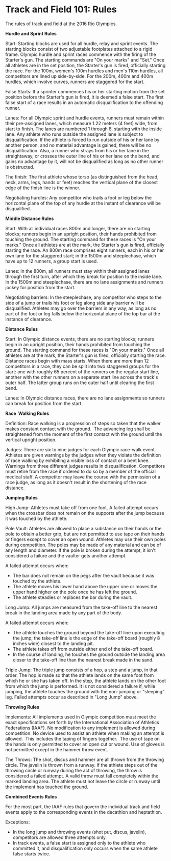Track and Field 101: Rules
==========================

The rules of track and field at the 2016 Rio Olympics.

**Hurdle and Sprint Rules**

Start: Starting blocks are used for all hurdle, relay and sprint events. The starting blocks consist of two adjustable footplates attached to a rigid frame. Olympic hurdle and sprint races commence with the firing of the Starter's gun. The starting commands are "On your marks" and "Set." Once all athletes are in the set position, the Starter's gun is fired, officially starting the race. For the 100m, women's 100m hurdles and men's 110m hurdles, all competitors are lined up side-by-side. For the 200m, 400m and 400m hurdles, which involve curves, runners are staggered for the start.

False Starts: If a sprinter commences his or her starting motion from the set position before the Starter's gun is fired, it is deemed a false start. The first false start of a race results in an automatic disqualification to the offending runner.

Lanes: For all Olympic sprint and hurdle events, runners must remain within their pre-assigned lanes, which measure 1.22 meters (4 feet) wide, from start to finish. The lanes are numbered 1 through 8, starting with the inside lane. Any athlete who runs outside the assigned lane is subject to disqualification. If the athlete is forced to run outside of his or her lane by another person, and no material advantage is gained, there will be no disqualification. Also, a runner who strays from his or her lane in the straightaway, or crosses the outer line of his or her lane on the bend, and gains no advantage by it, will not be disqualified as long as no other runner is obstructed.

The finish: The first athlete whose torso (as distinguished from the head, neck, arms, legs, hands or feet) reaches the vertical plane of the closest edge of the finish line is the winner.

Negotiating hurdles: Any competitor who trails a foot or leg below the horizontal plane of the top of any hurdle at the instant of clearance will be disqualified.

**Middle Distance Rules**

Start: With all individual races 800m and longer, there are no starting blocks; runners begin in an upright position, their hands prohibited from touching the ground. The starting command for these races is "On your marks." Once all athletes are at the mark, the Starter's gun is fired, officially starting the race. An 800m race comprises eight runners, each in his or her own lane for the staggered start; in the 1500m and steeplechase, which have up to 12 runners, a group start is used.

Lanes: In the 800m, all runners must stay within their assigned lanes through the first turn, after which they break for position to the inside lane. In the 1500m and steeplechase, there are no lane assignments and runners jockey for position from the start.

Negotiating barriers: In the steeplechase, any competitor who steps to the side of a jump or trails his foot or leg along side any barrier will be disqualified. Athletes may go over the barriers in any way, as long as no part of the foot or leg falls below the horizontal plane of the top bar at the instance of clearance.

**Distance Rules**

Start: In Olympic distance events, there are no starting blocks; runners begin in an upright position, their hands prohibited from touching the ground. The starting command for these races is "On your marks." Once all athletes are at the mark, the Starter's gun is fired, officially starting the race. Distance races begin with mass starts. When there are more than 12 competitors in a race, they can be split into two staggered groups for the start: one with roughly 65 percent of the runners on the regular start line, another with the other runners on a separate start line across the track's outer half. The latter group runs on the outer half until clearing the first bend.

Lanes: In Olympic distance races, there are no lane assignments so runners can break for position from the start.

**Race  Walking Rules**

Definition: Race walking is a progression of steps so taken that the walker makes constant contact with the ground.  The advancing leg shall be straightened from the moment of the first contact with the ground until the vertical upright position.

Judges: There are six to nine judges for each Olympic race-walk event. Athletes are given warnings by the judges when they violate the definition of race walking by exhibiting a visible loss of contact or a bent knee. Warnings from three different judges results in disqualification. Competitors must retire from the race if ordered to do so by a member of the official medical staff. A competitor may leave the course with the permission of a race judge, as long as it doesn't result in the shortening of the race distance.

**Jumping Rules**

High Jump: Athletes must take off from one foot. A failed attempt occurs when the crossbar does not remain on the supports after the jump because it was touched by the athlete.

Pole Vault: Athletes are allowed to place a substance on their hands or the pole to obtain a better grip, but are not permitted to use tape on their hands or fingers except to cover an open wound. Athletes may use their own poles during competition. The poles may be made of any material and can be of any length and diameter. If the pole is broken during the attempt, it isn't considered a failure and the vaulter gets another attempt.

A failed attempt occurs when:

-   The bar does not remain on the pegs after the vault because it was touched by the athlete.
-   The athlete moves his lower hand above the upper one or moves the upper hand higher on the pole once he has left the ground.
-   The athlete steadies or replaces the bar during the vault.

Long Jump: All jumps are measured from the take-off line to the nearest break in the landing area made by any part of the body.

A failed attempt occurs when:

-   The athlete touches the ground beyond the take-off line upon executing the jump; the take-off line is the edge of the take-off board (roughly 8 inches wide) closest to the landing pit.
-   The athlete takes off from outside either end of the take-off board.
-   In the course of landing, he touches the ground outside the landing area closer to the take-off line than the nearest break made in the sand.

Triple Jump: The triple jump consists of a hop, a step and a jump, in that order. The hop is made so that the athlete lands on the same foot from which he or she has taken off. In the step, the athlete lands on the other foot from which the jump is performed. It is not considered a failure if, while jumping, the athlete touches the ground with the non-jumping or "sleeping" leg. Failed attempts occur as described in "Long Jump" above.

**Throwing Rules**

Implements: All implements used in Olympic competition must meet the exact specifications set forth by the International Association of Athletics Federations (IAAF). No modification to any implement is allowed during competition. No device used to assist an athlete when making an attempt is allowed.  This includes the taping of fingers together.  The use of tape on the hands is only permitted to cover an open cut or wound. Use of gloves is not permitted except in the hammer throw event.

The Throws: The shot, discus and hammer are all thrown from the throwing circle. The javelin is thrown from a runway. If the athlete steps out of the throwing circle or runway during the act of throwing, the throw is considered a failed attempt. A valid throw must fall completely within the marked landing area. The athlete must not leave the circle or runway until the implement has touched the ground.

**Combined Events Rules**

For the most part, the IAAF rules that govern the individual track and field events apply to the corresponding events in the decathlon and heptathlon.

Exceptions:

-   In the long jump and throwing events (shot put, discus, javelin), competitors are allowed three attempts only.
-   In track events, a false start is assigned only to the athlete who committed it, and disqualification only occurs when the same athlete false starts twice.


